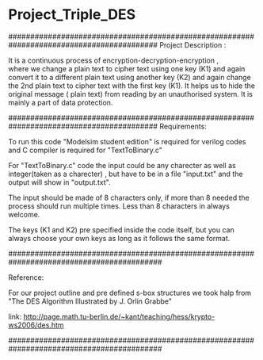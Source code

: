 # Project_Triple_DES

##########################################################################################
Project Description :

  It is a continuous process of encryption-decryption-encryption ,  
where we change a plain text to cipher text using one key (K1) and again convert it to a 
different plain text using another key (K2) and again change the 2nd plain text to cipher 
text with the first key (K1).
It helps us to hide the original message ( plain text) from reading by an unauthorised 
system. It is mainly a part of data protection.

##########################################################################################
Requirements:

  To run this code "Modelsim student edition" is required for verilog codes and C compiler is 
required for "TextToBinary.c"

  For "TextToBinary.c" code the input could be any charecter as well as integer(taken as a 
charecter) , but have to be in a file "input.txt" and the output will show in "output.txt".

  The input should be made of 8 characters only, if more than 8 needed the process should run 
multiple times. Less than 8 characters in always welcome.

  The keys (K1 and K2) pre specified inside the code itself, but you can always choose your 
own keys as long as it follows the same format.
  
###########################################################################################

Reference:

  For our project outline and pre defined s-box structures we took halp from "The DES Algorithm 
Illustrated by J. Orlin Grabbe"

link: http://page.math.tu-berlin.de/~kant/teaching/hess/krypto-ws2006/des.htm

###########################################################################################

